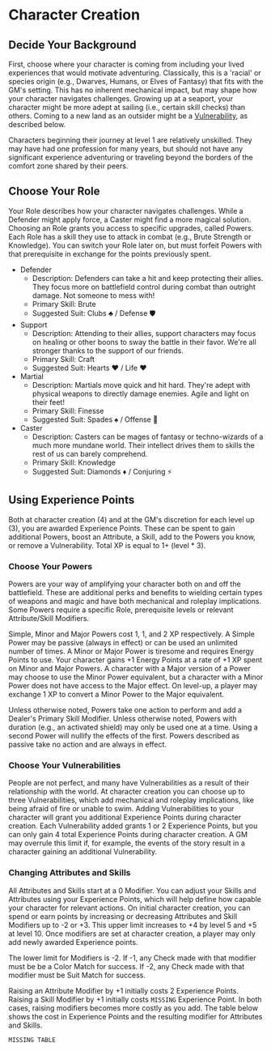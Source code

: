 # Character Creation

## Decide Your Background

First, choose where your character is coming from including your lived experiences that
would motivate adventuring. Classically, this is a 'racial' or species origin
(e.g., Dwarves, Humans, or Elves of Fantasy) that fits with the GM's setting. 
This has no inherent mechanical impact, but may shape how your character
navigates challenges. Growing up at a seaport, your character might be more
adept at sailing (i.e., certain skill checks) than others. Coming to a new land as an
outsider might be a [Vulnerability](#Choose-Your-Vulnerabilities), as described below.

Characters beginning their journey at level 1 are relatively unskilled. They may have 
had one profession for many years, but should not have any significant experience 
adventuring or traveling beyond the borders of the comfort zone shared by their peers.

## Choose Your Role

Your Role describes how your character navigates challenges. While a Defender might
apply force, a Caster might find a more magical solution. Choosing an Role grants you
access to specific upgrades, called Powers. Each Role has a skill they use to attack in
combat (e.g., Brute Strength or Knowledge). You can switch your Role later on, but must
forfeit Powers with that prerequisite in exchange for the points previously spent.

- Defender
  - Description: Defenders can take a hit and keep protecting their allies. They focus
  more on battlefield control during combat than outright damage. Not someone to mess
  with!
  - Primary Skill: Brute
  - Suggested Suit: Clubs ♣️ / Defense 🛡
- Support
   - Description: Attending to their allies, support characters may focus on healing or
   other boons to sway the battle in their favor. We're all stronger thanks to the
   support of our friends.
   - Primary Skill: Craft
   - Suggested Suit: Hearts ♥️ / Life ❤️‍
- Martial
   - Description: Martials move quick and hit hard. They're adept with physical weapons
   to directly damage enemies. Agile and light on their feet!
   - Primary Skill: Finesse
   - Suggested Suit: Spades ♠️ / Offense 🤛
- Caster
   - Description: Casters can be mages of fantasy or techno-wizards of a much more
   mundane world. Their intellect drives them to skills the rest of us can barely
   comprehend.
   - Primary Skill: Knowledge
   - Suggested Suit: Diamonds ♦️ / Conjuring ⚡️

## Using Experience Points

Both at character creation (4) and at the GM's discretion for each level up (3), you are
awarded Experience Points. These can be spent to gain additional Powers, boost an
Attribute, a Skill, add to the Powers you know, or remove a Vulnerability. Total XP is
equal to 1+ (level * 3).

### Choose Your Powers

Powers are your way of amplifying your character both on and off the battlefield. These
are additional perks and benefits to wielding certain types of weapons and magic and
have both mechanical and roleplay implications. Some Powers require a specific Role,
prerequisite levels or relevant Attribute/Skill Modifiers.

Simple, Minor and Major Powers cost 1, 1, and 2 XP respectively. A Simple Power may be
passive (always in effect) or can be used an unlimited number of times. A Minor or
Major Power is tiresome and requires Energy Points to use. Your character gains +1
Energy Points at a rate of +1 XP spent on Minor and Major Powers. A character with a
Major version of a Power may choose to use the Minor Power equivalent, but a character
with a Minor Power does not have access to the Major effect. On level-up, a player may
exchange 1 XP to convert a Minor Power to the Major equivalent.

Unless otherwise noted, Powers take one action to perform and add a Dealer's Primary
Skill Modifier. Unless otherwise noted, Powers with duration (e.g., an activated
shield) may only be used one at a time. Using a second Power will nullify the effects
of the first. Powers described as passive take no action and are always in effect.

### Choose Your Vulnerabilities

People are not perfect, and many have Vulnerabilities as a result of their relationship
with the world. At character creation you can choose up to three Vulnerabilities, which
add mechanical and roleplay implications, like being afraid of fire or unable to swim.
Adding Vulnerabilities to your character will grant you additional Experience Points
during character creation. Each Vulnerability added grants 1 or 2 Experience Points,
but you can only gain 4 total Experience Points during character creation. A GM may
overrule this limit if, for example, the events of the story result in a character
gaining an additional Vulnerability.

### Changing Attributes and Skills

All Attributes and Skills start at a 0 Modifier. 
You can adjust your Skills and Attributes using your Experience
Points, which will help define how capable your character for relevant actions. On
initial character creation, you can spend or earn points by increasing or decreasing
Attributes and Skill Modifiers up to -2 or +3. This upper limit increases
to +4 by level 5 and +5 at level 10. 
Once modifiers are set at character creation, a
player may only add newly awarded Experience points.

The lower limit for Modifiers is -2. If -1, any Check made with that modifier must be 
be a Color Match for success. If -2, any Check made with that modifier must be Suit 
Match for success.

Raising an Attribute Modifier by +1 initially costs 2 Experience Points. Raising a Skill
Modifier by +1 initially costs `MISSING` Experience Point. In both cases, raising
modifiers becomes more costly as you add. The table below shows the cost in
Experience Points and the resulting modifier for Attributes and Skills.

`MISSING TABLE`
